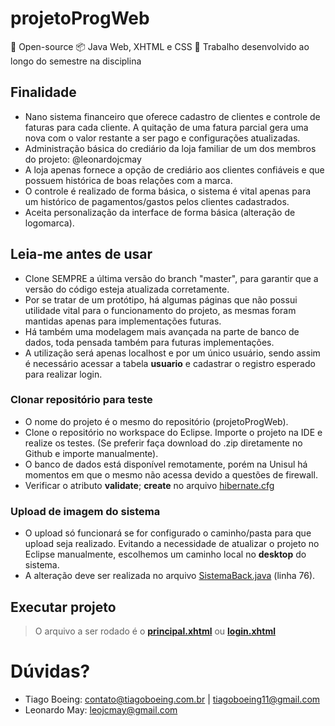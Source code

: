 # projetoProgWeb
📖 Open-source  📦 Java Web, XHTML e CSS 🔧 Trabalho desenvolvido ao longo do semestre na disciplina

## Finalidade
- Nano sistema financeiro que oferece cadastro de clientes e controle de faturas para cada cliente. A quitação de uma fatura parcial gera uma nova com o valor restante a ser pago e configurações atualizadas.
- Administração básica do crediário da loja familiar de um dos membros do projeto: @leonardojcmay
- A loja apenas fornece a opção de crediário aos clientes confiáveis e que possuem histórica de boas relações com a marca.
- O controle é realizado de forma básica, o sistema é vital apenas para um histórico de pagamentos/gastos pelos clientes cadastrados.
- Aceita personalização da interface de forma básica (alteração de logomarca).

## Leia-me antes de usar
- Clone SEMPRE a última versão do branch "master", para garantir que a versão do código esteja atualizada corretamente.
- Por se tratar de um protótipo, há algumas páginas que não possui utilidade vital para o funcionamento do projeto, as mesmas foram mantidas apenas para implementações futuras.
- Há também uma modelagem mais avançada na parte de banco de dados, toda pensada também para futuras implementações.
- A utilização será apenas localhost e por um único usuário, sendo assim é necessário acessar a tabela **usuario** e cadastrar o registro esperado para realizar login.

### Clonar repositório para teste
- O nome do projeto é o mesmo do repositório (projetoProgWeb).
- Clone o repositório no workspace do Eclipse. Importe o projeto na IDE e realize os testes. (Se preferir faça download do .zip diretamente no Github e importe manualmente).
- O banco de dados está disponível remotamente, porém na Unisul há momentos em que o mesmo não acessa devido a questões de firewall.
- Verificar o atributo **validate**; **create** no arquivo <a href="https://github.com/tiagoboeing/projetoProgWeb/blob/master/src/main/resources/hibernate.cfg.xml">hibernate.cfg</a>

### Upload de imagem do sistema
- O upload só funcionará se for configurado o caminho/pasta para que upload seja realizado. Evitando a necessidade de atualizar o projeto no Eclipse manualmente, escolhemos um caminho local no **desktop** do sistema. 
- A alteração deve ser realizada no arquivo <a href="https://github.com/tiagoboeing/projetoProgWeb/blob/master/src/main/java/br/unisul/projeto/bean/SistemaBack.java">SistemaBack.java</a> (linha 76). 

## Executar projeto
>O arquivo a ser rodado é o <a href="https://github.com/tiagoboeing/projetoProgWeb/blob/master/src/main/webapp/root/principal.xhtml">**principal.xhtml**</a> ou <a href="https://github.com/tiagoboeing/projetoProgWeb/blob/master/src/main/webapp/root/login.xhtml">**login.xhtml**</a>

# Dúvidas?
- Tiago Boeing: contato@tiagoboeing.com.br | tiagoboeing11@gmail.com
- Leonardo May: leojcmay@gmail.com
